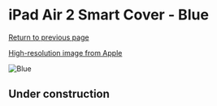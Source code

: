 # iPad Air 2 Smart Cover - Blue

[Return to previous page](/ipad_air)

[High-resolution image from Apple](https://store.storeimages.cdn-apple.com/8756/as-images.apple.com/is/MGTQ2?wid=4500&hei=4500&fmt=png)

<div style="width: 512px"><img src="/almost_uncompressed/MGTQ2.webp" alt="Blue"></div>

## Under construction
